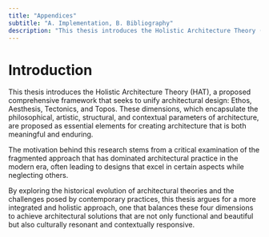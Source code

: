 ```yaml
---
title: "Appendices"
subtitle: "A. Implementation, B. Bibliography"
description: "This thesis introduces the Holistic Architecture Theory (HAT), a proposed comprehensive framework that seeks to unify architectural design: Ethos, Aesthesis, Tectonics, and Topos."
---
```


# Introduction

This thesis introduces the Holistic Architecture Theory (HAT), a proposed comprehensive framework that seeks to unify architectural design: Ethos, Aesthesis, Tectonics, and Topos. These dimensions, which encapsulate the philosophical, artistic, structural, and contextual parameters of architecture, are proposed as essential elements for creating architecture that is both meaningful and enduring.

The motivation behind this research stems from a critical examination of the fragmented approach that has dominated architectural practice in the modern era, often leading to designs that excel in certain aspects while neglecting others.

By exploring the historical evolution of architectural theories and the challenges posed by contemporary practices, this thesis argues for a more integrated and holistic approach, one that balances these four dimensions to achieve architectural solutions that are not only functional and beautiful but also culturally resonant and contextually responsive.
